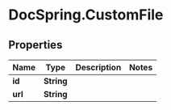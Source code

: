 # DocSpring.CustomFile

## Properties

Name | Type | Description | Notes
------------ | ------------- | ------------- | -------------
**id** | **String** |  | 
**url** | **String** |  | 


